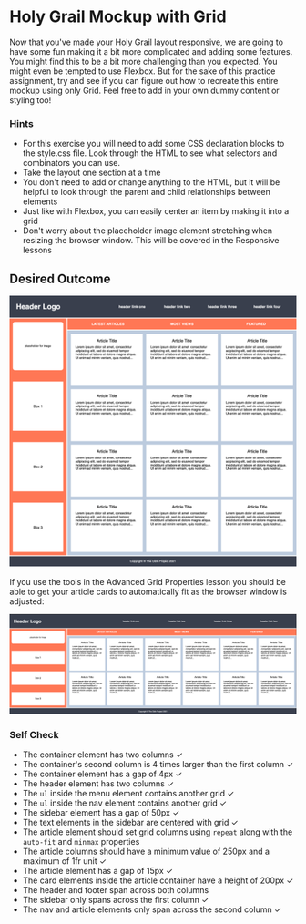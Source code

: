 # Holy Grail Mockup with Grid

Now that you've made your Holy Grail layout responsive, we are going to have some fun making it a bit more complicated and adding some features. You might find this to be a bit more challenging than you expected. You might even be tempted to use Flexbox. But for the sake of this practice assignment, try and see if you can figure out how to recreate this entire mockup using only Grid. Feel free to add in your own dummy content or styling too!

### Hints
- For this exercise you will need to add some CSS declaration blocks to the style.css file. Look through the HTML to see what selectors and combinators you can use.
- Take the layout one section at a time
- You don't need to add or change anything to the HTML, but it will be helpful to look through the parent and child relationships between elements
- Just like with Flexbox, you can easily center an item by making it into a grid
- Don't worry about the placeholder image element stretching when resizing the browser window. This will be covered in the Responsive lessons

## Desired Outcome

![desired outcome](./desired-outcome.png)

If you use the tools in the Advanced Grid Properties lesson you should be able to get your article cards to automatically fit as the browser window is adjusted:

![desired outcome stretched](./desired-outcome-stretched.png)

### Self Check
- The container element has two columns ✓
- The container's second column is 4 times larger than the first column ✓
- The container element has a gap of 4px ✓
- The header element has two columns ✓
- The `ul` inside the menu element contains another grid ✓
- The `ul` inside the nav element contains another grid ✓
- The sidebar element has a gap of 50px ✓
- The text elements in the sidebar are centered with grid ✓
- The article element should set grid columns using `repeat` along with the `auto-fit` and `minmax` properties
- The article columns should have a minimum value of 250px and a maximum of 1fr unit ✓
- The article element has a gap of 15px ✓
- The card elements inside the article container have a height of 200px ✓
- The header and footer span across both columns
- The sidebar only spans across the first column ✓
- The nav and article elements only span across the second column ✓
